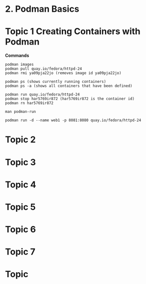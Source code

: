 # 2. Podman Basics

# Topic 1 Creating Containers with Podman

**Commands**

```
podman images
podman pull quay.io/fedora/httpd-24
podman rmi ya09pja22jo (removes image id ya09pja22jo)

podman ps (shows currently running containers)
podman ps -a (shows all containers that have been defined)

podman run quay.io/fedora/httpd-24
podman stop har5769ir872 (har5769ir872 is the container id)
podman rn har5769ir872

man podman-run

podman run -d --name web1 -p 8081:8080 quay.io/fedora/httpd-24

```



# Topic 2


# Topic 3


# Topic 4


# Topic 5


# Topic 6


# Topic 7


# Topic 
